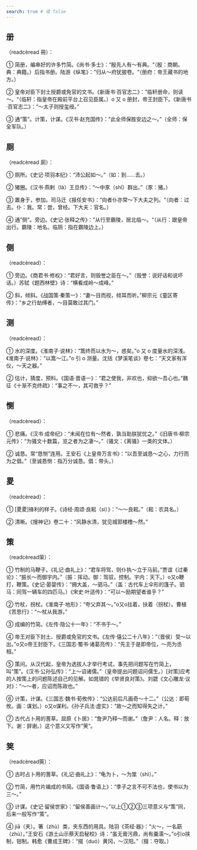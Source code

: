 ```yaml
---
search: true # 或 false
---
```


## 册

（readcèread 冊）：

➀ 简册，编串好的许多竹简。《尚书·多士》：“殷先人有～有典。“（殷：商朝。典：典籍。）后指书册。陆游《纵笔》：”归从～府犹披卷。“（册府：帝王藏书的地方。）

➁ 皇帝对臣下封土授爵或免官的文书。《新唐书·百官志二》：”临轩册命，则读～。“（临轩：指皇帝在殿前平台上召见臣属。）o 又 o 册封，帝王封臣下。《新唐书·百官志二》：“～太子则授玺绶。”

➂ 通“策”。计策，计谋。《汉书·赵充国传》：“此全师保胜安边之～。”（全师：保全军队。）

## 厕

（readcèread 廁）：

➀ 厕所。《史记·项羽本纪》：“沛公起如～。”（如：到……去。）

➁ 猪圈。《汉书·燕剌（là）王旦传》：“～中豕（shǐ）群出。”（豕：猪。）

➂ 置身于，参加。司马迁《报任安书》：“向者仆亦常～下大夫之列。“（向者：过去。仆：我。常：尝，曾经。下大夫：官名。）

➃ 通”侧“。旁边。《史记·张释之传》：”从行至霸陵，居北临～。“（从行：跟皇帝出行。霸陵：地名。临厕：指在霸陵边上。）

## 侧

（readcèread）：

➀ 旁边。《商君书·修权》：“君好言，则毁誉之臣在～。”（毁誉：说好话和说坏话。）苏轼《题西林壁》诗：“横看成岭～成峰。”

➁ 斜，倾斜。《战国策·秦策一》：“妻～目而视，倾耳而听。”柳宗元《童区寄传》：“乡之行劫缚者，～目莫敢过其门。”

## 测

（readcèread）：

➀ 水的深度。《淮南子·说林》：“篙终而以水为～，惑矣。”o 又 o 度量水的深浅。《淮南子·说林》：“以篙～江。”o 引 o 测量。沈括《梦溪笔谈》卷七：“天文家有浑仪，～天之器。”

➁ 估计，猜度，预料。《国语·晋语一》：“君之使我，非欢也，抑欲～吾心也。”魏征《十渐不克终疏》：“事之不～，其可救乎？”

## 恻

（readcèread）：

➀ 悲痛。《汉书·成帝纪》：“未闻在位有～然者，孰当助朕犹忧之。”《旧唐书·柳宗元传》：“为骚文十数篇，览之者为之凄～。”（骚文：《离骚》一类的文体。）

➁ 诚恳。常“恳恻”连用。王安石《上皇帝万言书》：“以吾至诚恳～之心，力行而为之倡。”（至诚恳恻：指万分诚恳。倡：带头。）

## 畟

（readcèread）：

➀ [畟畟]锋利的样子。《诗经·周颂·良耜（sì）》：“～～良耜。”（耜：农具名。）

➁ 清晰。《搜神记》卷二十：“风静水清，犹见城郭楼橹～然。”

## 策

（readcèread筞）：

➀ 竹制的马鞭子。《礼记·曲礼上》：“君车将驾，则仆执～立于马前。”贾谊《过秦论》：“振长～而御宇内。”（振：挥动。御：驾驭，控制。宇内：天下。）o又o鞭打，鞭策。《史记·晏婴传》：“拥大盖，～驷马。”（盖：古代车上伞形的篷子。驷马：同驾一辆车的四匹马。）《宋史·叶适传》：“可以～励期望者谁乎？”

➁ 竹杖，拐杖。《淮南子·地形》：“夸父弃其～。”o又o拄着，扶着（拐杖）。曹植《苦思行》：“～杖从我游。”

➂ 成编的竹简。《左传·隐公十一年》：“不书于～。”

➃ 帝王对臣下封土、授爵或免官的文书。《左传·僖公二十八年》：“（晋侯）受～以出。”o又o帝王封臣下。《三国志·蜀书·诸葛亮传》：“先主于是即帝位，～亮为丞相。”

➄ 策问。从汉代起，皇帝为选拔人才举行考试，事先把问题写在竹简上，叫“策”。《汉书·公孙弘传》：“上～诏诸儒。”（皇帝提出问题诏问儒生。）[对策]应考的人按策上的问题陈述自己的见解。如晁错的《举贤良对策》。刘勰《文心雕龙·议对》：“～～者，应诏而陈政也。”

➅ 计策，计谋。《三国志·魏书·荀攸传》：“公达前后凡画奇～十二。”（公达：即荀攸。画：谋划。）o又o谋利。《孙子兵法·虚实》：“故～之而知得失之计。”

➆ 古代占卜用的蓍草。屈原《卜居》：“詹尹乃释～而谢。”（詹尹：人名。释：放下。谢：辞谢。）这个意义又写作“䇲”。

## 䇲

（readcèread筴）：

➀ 古时占卜用的蓍草。《礼记·曲礼上》：“龟为卜，～为筮（shì）。”

➁ 竹简，用竹片编成的书简。《国语·鲁语上》：“季子之言不可不法也，使书以为三～。”

➂ 计谋。《史记·留侯世家》：“留侯善画计～。”以上➀➁➂三项意义与“策”同，后来一般写作“策”。

➃ jiā（夹）。箸（zhù）类，夹东西的用具。陆羽《茶经·器》：“火～，一名筯（zhù）。”王安石《游土山示蔡天启秘校》诗：“虽无膏污鼎，尚有羹濡～。”o引o挟制，钳制。韩愈《曹成王碑》：“掇（duó）黄冈，～汉阳。”（掇：夺取。）
